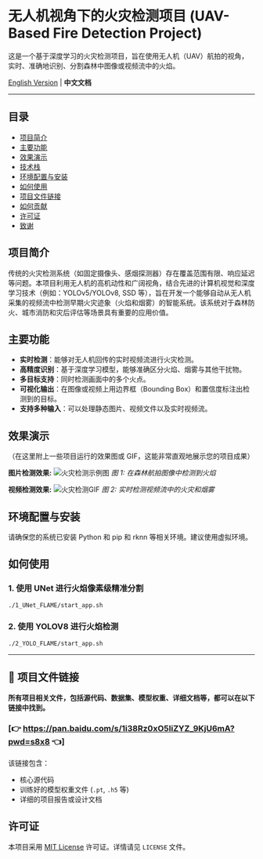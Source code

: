 # 无人机视角下的火灾检测项目 (UAV-Based Fire Detection Project)

这是一个基于深度学习的火灾检测项目，旨在使用无人机（UAV）航拍的视角，实时、准确地识别、分割森林中图像或视频流中的火焰。

[English Version](./README_EN.md) | **中文文档**

---

## 目录

- [项目简介](#项目简介)
- [主要功能](#主要功能)
- [效果演示](#效果演示)
- [技术栈](#技术栈)
- [环境配置与安装](#环境配置与安装)
- [如何使用](#如何使用)
- [项目文件链接](#项目文件链接)
- [如何贡献](#如何贡献)
- [许可证](#许可证)
- [致谢](#致谢)

## 项目简介

传统的火灾检测系统（如固定摄像头、感烟探测器）存在覆盖范围有限、响应延迟等问题。本项目利用无人机的高机动性和广阔视角，结合先进的计算机视觉和深度学习技术（例如：YOLOv5/YOLOv8, SSD 等），旨在开发一个能够自动从无人机采集的视频流中检测早期火灾迹象（火焰和烟雾）的智能系统。该系统对于森林防火、城市消防和灾后评估等场景具有重要的应用价值。

## 主要功能

- **实时检测**：能够对无人机回传的实时视频流进行火灾检测。
- **高精度识别**：基于深度学习模型，能够准确区分火焰、烟雾与其他干扰物。
- **多目标支持**：同时检测画面中的多个火点。
- **可视化输出**：在图像或视频上用边界框（Bounding Box）和置信度标注出检测到的目标。
- **支持多种输入**：可以处理静态图片、视频文件以及实时视频流。

## 效果演示

（在这里附上一些项目运行的效果图或 GIF，这能非常直观地展示您的项目成果）

**图片检测效果:**
![火灾检测示例图](https://path.to/your/detection_result_image.jpg)
_图 1: 在森林航拍图像中检测到火焰_

**视频检测效果:**
![火灾检测GIF](https://path.to/your/detection_result.gif)
_图 2: 实时检测视频流中的火灾和烟雾_

## 环境配置与安装

请确保您的系统已安装 Python 和 pip 和 rknn 等相关环境。建议使用虚拟环境。

## 如何使用

### 1. 使用 UNet 进行火焰像素级精准分割

```bash
./1_UNet_FLAME/start_app.sh
```

### 2. 使用 YOLOV8 进行火焰检测

```bash
./2_YOLO_FLAME/start_app.sh
```

---

## 📂 项目文件链接

**所有项目相关文件，包括源代码、数据集、模型权重、详细文档等，都可以在以下链接中找到。**

### **[👉 https://pan.baidu.com/s/1i38Rz0xO5IiZYZ_9KjU6mA?pwd=s8x8 👈]**

该链接包含：

- 核心源代码
- 训练好的模型权重文件 (`.pt`, `.h5` 等)
- 详细的项目报告或设计文档

## 许可证

本项目采用 [MIT License](LICENSE) 许可证。详情请见 `LICENSE` 文件。
